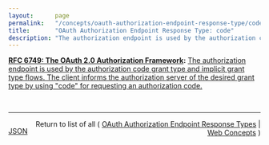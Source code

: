 ```yaml
---
layout:      page
permalink:   "/concepts/oauth-authorization-endpoint-response-type/code"
title:       "OAuth Authorization Endpoint Response Type: code"
description: "The authorization endpoint is used by the authorization code grant type and implicit grant type flows. The client informs the authorization server of the desired grant type by using \"code\" for requesting an authorization code."
---
```


**[RFC 6749: The OAuth 2.0 Authorization Framework](/specs/IETF/RFC/6749 "The OAuth 2.0 authorization framework enables a third-party application to obtain limited access to an HTTP service, either on behalf of a resource owner by orchestrating an approval interaction between the resource owner and the HTTP service, or by allowing the third-party application to obtain access on its own behalf. This specification replaces and obsoletes the OAuth 1.0 protocol described in RFC 5849."):** [The authorization endpoint is used by the authorization code grant type and implicit grant type flows. The client informs the authorization server of the desired grant type by using "code" for requesting an authorization code.](http://tools.ietf.org/html/rfc6749#section-5 "Read documentation for OAuth Authorization Endpoint Response Type &#34;code&#34;")

<br/>
<hr/>

<p style="float : left"><a href="./code.json" title="JSON representing this particular Web Concept value">JSON</a></p>
<p style="text-align: right">Return to list of all ( <a href="../oauth-authorization-endpoint-response-types">OAuth Authorization Endpoint Response Types</a> | <a href="../">Web Concepts</a> )</p>
